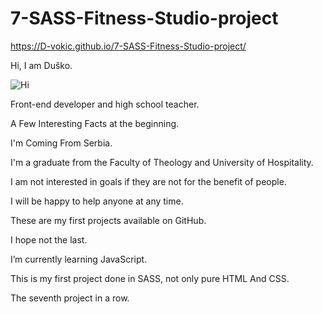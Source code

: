 # 7-SASS-Fitness-Studio-project
 https://D-vokic.github.io/7-SASS-Fitness-Studio-project/

Hi, I am Duško.

![Hi](https://github.com/Duskorsl/7-SASS-Fitness-Studio-project/assets/105879280/483028d0-cfae-4396-843e-d6511b136d38)


Front-end developer and high school teacher.

A Few Interesting Facts at the beginning.

I'm Coming From Serbia.

I'm a graduate from the Faculty of Theology and University of Hospitality.

I am not interested in goals if they are not for the benefit of people.

I will be happy to help anyone at any time.

These are my first projects available on GitHub.

I hope not the last.

I’m currently learning JavaScript.

This is my first project done in SASS, not only pure HTML And CSS.

The seventh project in a row.
